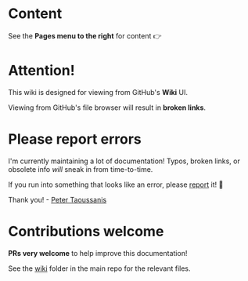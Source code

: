 # Content

See the **Pages menu to the right** for content 👉

# Attention!

This wiki is designed for viewing from GitHub's **Wiki** UI.

Viewing from GitHub's file browser will result in **broken links**.

# Please report errors

I'm currently maintaining a lot of documentation! Typos, broken links, or obsolete info *will* sneak in from time-to-time.

If you run into something that looks like an error, please [report](../issues) it! 🙏

Thank you! \- [Peter Taoussanis](https://www.taoensso.com)

# Contributions welcome

**PRs very welcome** to help improve this documentation!

See the [wiki](../tree/master/wiki) folder in the main repo for the relevant files.